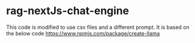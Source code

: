 # rag-nextJs-chat-engine

This code is modified to use csv files and a different prompt. It is based on the below code
https://www.npmjs.com/package/create-llama
